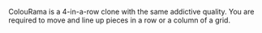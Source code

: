 ColouRama is a 4-in-a-row clone with the same addictive quality. You are
required to move and line up pieces in a row or a column of a grid.